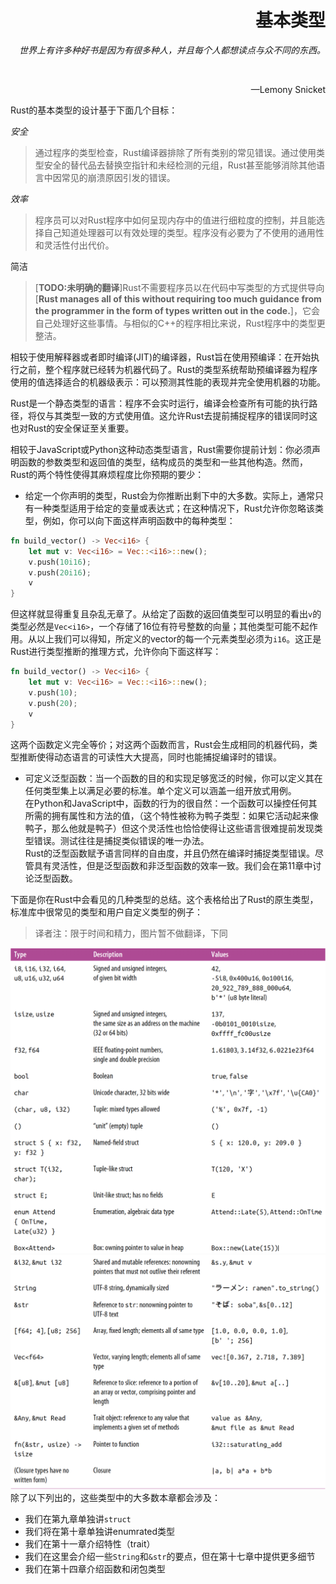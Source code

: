 <h1 align="right">基本类型</h1>
<p align="right" style="font-style: Italic;">世界上有许多种好书是因为有很多种人，并且每个人都想读点与众不同的东西。</p>
<br /><p align="right">—Lemony Snicket<p>


Rust的基本类型的设计基于下面几个目标：

*安全*

> 通过程序的类型检查，Rust编译器排除了所有类别的常见错误。通过使用类型安全的替代品去替换空指针和未经检测的元组，Rust甚至能够消除其他语言中因常见的崩溃原因引发的错误。

*效率*

> 程序员可以对Rust程序中如何呈现内存中的值进行细粒度的控制，并且能选择自己知道处理器可以有效处理的类型。程序没有必要为了不使用的通用性和灵活性付出代价。

简洁

> [**TODO:未明确的翻译**]Rust不需要程序员以在代码中写类型的方式提供导向[**Rust manages all of this without requiring too much guidance from the programmer in the form of types written out in the code.**]，它会自己处理好这些事情。与相似的C++的程序相比来说，Rust程序中的类型更整洁。

相较于使用解释器或者即时编译(JIT)的编译器，Rust旨在使用预编译：在开始执行之前，整个程序就已经转为机器代码了。Rust的类型系统帮助预编译器为程序使用的值选择适合的机器级表示：可以预测其性能的表现并完全使用机器的功能。

Rust是一个静态类型的语言：程序不会实时运行，编译会检查所有可能的执行路径，将仅与其类型一致的方式使用值。这允许Rust去提前捕捉程序的错误同时这也对Rust的安全保证至关重要。

相较于JavaScript或Python这种动态类型语言，Rust需要你提前计划：你必须声明函数的参数类型和返回值的类型，结构成员的类型和一些其他构造。然而，Rust的两个特性使得其麻烦程度比你预期的要少：

* 给定一个你声明的类型，Rust会为你推断出剩下中的大多数。实际上，通常只有一种类型适用于给定的变量或表达式；在这种情况下，Rust允许你忽略该类型，例如，你可以向下面这样声明函数中的每种类型：

```rust
fn build_vector() -> Vec<i16> {
    let mut v: Vec<i16> = Vec::<i16>::new();
    v.push(10i16);
    v.push(20i16);
    v
}

```

但这样就显得重复且杂乱无章了。从给定了函数的返回值类型可以明显的看出`v`的类型必然是`Vec<i16>`，一个存储了16位有符号整数的向量；其他类型可能不起作用。从以上我们可以得知，所定义的vector的每一个元素类型必须为`i16`。这正是Rust进行类型推断的推理方式，允许你向下面这样写：

```rust
fn build_vector() -> Vec<i16> {
    let mut v: Vec<i16> = Vec::<i16>::new();
    v.push(10);
    v.push(20);
    v
}

```

这两个函数定义完全等价；对这两个函数而言，Rust会生成相同的机器代码，类型推断使得动态语言的可读性大大提高，同时也能捕捉编译时的错误。

* 可定义泛型函数：当一个函数的目的和实现足够宽泛的时候，你可以定义其在任何类型集上以满足必要的标准。单个定义可以涵盖一组开放式用例。<br/>在Python和JavaScript中，函数的行为的很自然：一个函数可以操控任何其所需的拥有属性和方法的值，（这个特性被称为鸭子类型：如果它活动起来像鸭子，那么他就是鸭子）但这个灵活性也恰恰使得让这些语言很难提前发现类型错误。测试往往是捕捉类似错误的唯一办法。<br />Rust的泛型函数赋予语言同样的自由度，并且仍然在编译时捕捉类型错误。尽管具有灵活性，但是泛型函数和非泛型函数的效率一致。我们会在第11章中讨论泛型函数。

下面是你在Rust中会看见的几种类型的总结。这个表格给出了Rust的原生类型，标准库中很常见的类型和用户自定义类型的例子：
> 译者注：限于时间和精力，图片暂不做翻译，下同


![](../img/img-book/ch3-01.png)
![](../img/img-book/ch3-02.png)
除了以下列出的，这些类型中的大多数本章都会涉及：

* 我们在第九章单独讲`struct`
* 我们将在第十章单独讲enumrated类型
* 我们在第十一章介绍特性（trait）
* 我们在这里会介绍一些`String`和`&str`的要点，但在第十七章中提供更多细节
* 我们在第十四章介绍函数和闭包类型